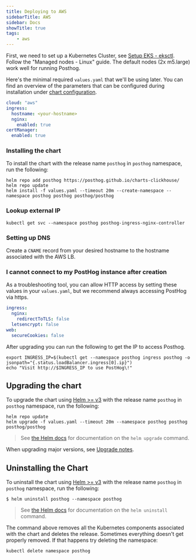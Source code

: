 ```yaml
---
title: Deploying to AWS
sidebarTitle: AWS
sidebar: Docs
showTitle: true
tags:
    - aws
---
```


First, we need to set up a Kubernetes Cluster, see [Setup EKS - eksctl](https://docs.aws.amazon.com/eks/latest/userguide/getting-started-eksctl.html). Follow the "Managed nodes - Linux" guide. The default nodes (2x m5.large) work well for running Posthog.

Here's the minimal required `values.yaml` that we'll be using later. You can find an overview of the parameters that can be configured during installation under [chart configuration](/docs/self-host/deploy/configuration).
```yaml
cloud: "aws"
ingress:
  hostname: <your-hostname>
  nginx:
    enabled: true
certManager:
  enabled: true
```

### Installing the chart

To install the chart with the release name `posthog` in `posthog` namespace, run the following:

```console
helm repo add posthog https://posthog.github.io/charts-clickhouse/
helm repo update
helm install -f values.yaml --timeout 20m --create-namespace --namespace posthog posthog posthog/posthog
```
    
### Lookup external IP

```console
kubectl get svc --namespace posthog posthog-ingress-nginx-controller
```
### Setting up DNS

Create a `CNAME` record from your desired hostname to the hostname associated with the AWS LB.

### I cannot connect to my PostHog instance after creation
As a troubleshooting tool, you can allow HTTP access by setting these values in your `values.yaml`, but we recommend always accessing PostHog via https.
```yaml
ingress:
  nginx:
    redirectToTLS: false
  letsencrypt: false
web:
  secureCookies: false
```

After upgrading you can run the following to get the IP to access Posthog.
```console
export INGRESS_IP=$(kubectl get --namespace posthog ingress posthog -o jsonpath="{.status.loadBalancer.ingress[0].ip}")
echo "Visit http://$INGRESS_IP to use PostHog\!"
```

## Upgrading the chart

To upgrade the chart using [Helm >= v3](https://helm.sh/) with the release name `posthog` in `posthog` namespace, run the following:

```console
helm repo update
helm upgrade -f values.yaml --timeout 20m --namespace posthog posthog posthog/posthog
```

> See [the Helm docs](https://helm.sh/docs/helm/helm_upgrade/) for documentation on the `helm upgrade` command.

When upgrading major versions, see [Upgrade notes](/docs/self-host/deploy/upgrade-notes).


## Uninstalling the Chart

To uninstall the chart using [Helm >= v3](https://helm.sh/) with the release name `posthog` in `posthog` namespace, run the following:
```console
$ helm uninstall posthog --namespace posthog
```

> See [the Helm docs](https://helm.sh/docs/helm/helm_uninstall/) for documentation on the `helm uninstall` command.

The command above removes all the Kubernetes components associated with the chart and deletes the release. Sometimes everything doesn't get properly removed. If that happens try deleting the namespace:
```console
kubectl delete namespace posthog
```

